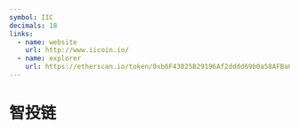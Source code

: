 ```yaml
---
symbol: IIC
decimals: 18
links:
  - name: website
    url: http://www.iicoin.io/
  - name: explorer
    url: https://etherscan.io/token/0xb6F43025B29196Af2dddd69b0a58AFBa079cD600
---
```


# 智投链
